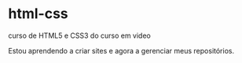 # html-css
 curso de HTML5 e CSS3 do curso em video

Estou aprendendo a criar sites e agora a gerenciar meus repositórios.